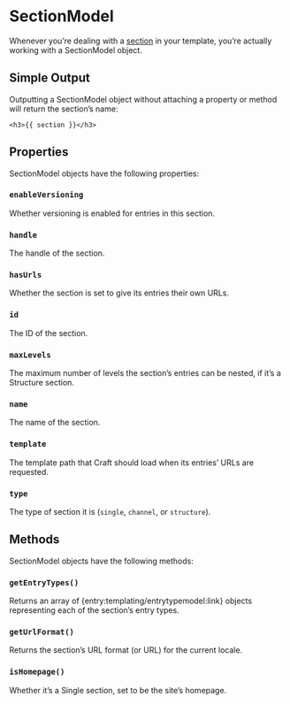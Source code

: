 # SectionModel

Whenever you’re dealing with a [section](en/sections-and-entries.md#sections) in your template, you’re actually working with a SectionModel object.

## Simple Output

Outputting a SectionModel object without attaching a property or method will return the section’s name:

```twig
<h3>{{ section }}</h3>
```


## Properties

SectionModel objects have the following properties:

### `enableVersioning`

Whether versioning is enabled for entries in this section.

### `handle`

The handle of the section.

### `hasUrls`

Whether the section is set to give its entries their own URLs.

### `id`

The ID of the section.

### `maxLevels`

The maximum number of levels the section’s entries can be nested, if it’s a Structure section.

### `name`

The name of the section.

### `template`

The template path that Craft should load when its entries’ URLs are requested.

### `type`

The type of section it is (`single`, `channel`, or `structure`).


## Methods

SectionModel objects have the following methods:

### `getEntryTypes()`

Returns an array of {entry:templating/entrytypemodel:link} objects representing each of the section’s entry types.

### `getUrlFormat()`

Returns the section’s URL format (or URL) for the current locale.

### `isHomepage()`

Whether it’s a Single section, set to be the site’s homepage.

